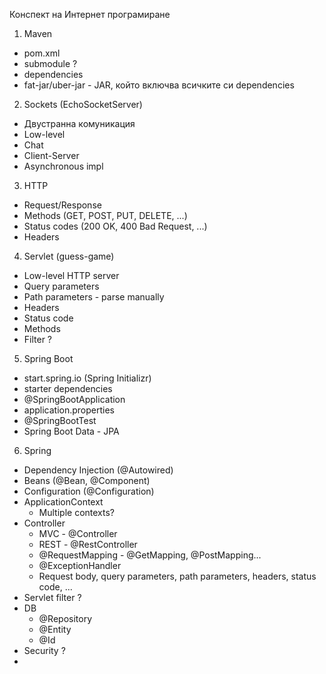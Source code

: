 Конспект на Интернет програмиране

1. Maven
  * pom.xml
  * submodule ?
  * dependencies
  * fat-jar/uber-jar - JAR, който включва всичките си dependencies
   
2. Sockets (EchoSocketServer)
  * Двустранна комуникация
  * Low-level
  * Chat
  * Client-Server
  * Asynchronous impl

3. HTTP
  * Request/Response
  * Methods (GET, POST, PUT, DELETE, ...)
  * Status codes (200 OK, 400 Bad Request, ...)
  * Headers

4. Servlet (guess-game)
  * Low-level HTTP server
  * Query parameters
  * Path parameters - parse manually
  * Headers
  * Status code
  * Methods
  * Filter ?

5. Spring Boot
  * start.spring.io (Spring Initializr)
  * starter dependencies
  * @SpringBootApplication
  * application.properties
  * @SpringBootTest
  * Spring Boot Data - JPA

6. Spring
  * Dependency Injection (@Autowired)
  * Beans (@Bean, @Component)
  * Configuration (@Configuration)
  * ApplicationContext
    * Multiple contexts?
  * Controller
    * MVC - @Controller
    * REST - @RestController
    * @RequestMapping - @GetMapping, @PostMapping...
    * @ExceptionHandler
    * Request body, query parameters, path parameters, headers, status code, ...
  * Servlet filter ?
  * DB
    * @Repository
    * @Entity
    * @Id
  * Security ?
  * 

